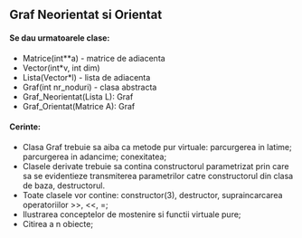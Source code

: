 ## Graf Neorientat si Orientat
#### Se dau urmatoarele clase:
- Matrice(int**a) - matrice de adiacenta
- Vector(int*v, int dim)
- Lista(Vector*l) - lista de adiacenta
- Graf(int nr_noduri) - clasa abstracta
- Graf_Neorientat(Lista L): Graf
- Graf_Orientat(Matrice A): Graf
#### Cerinte:
- Clasa Graf trebuie sa aiba ca metode pur virtuale: parcurgerea in latime; parcurgerea in adancime; conexitatea;
- Clasele derivate trebuie sa contina constructorul parametrizat prin care sa se evidentieze transmiterea parametrilor catre constructorul din clasa de baza, destructorul.
- Toate clasele vor contine: constructor(3), destructor, supraincarcarea operatoriilor >>, <<, =;
- Ilustrarea conceptelor de mostenire si functii virtuale pure;
- Citirea a n obiecte;

